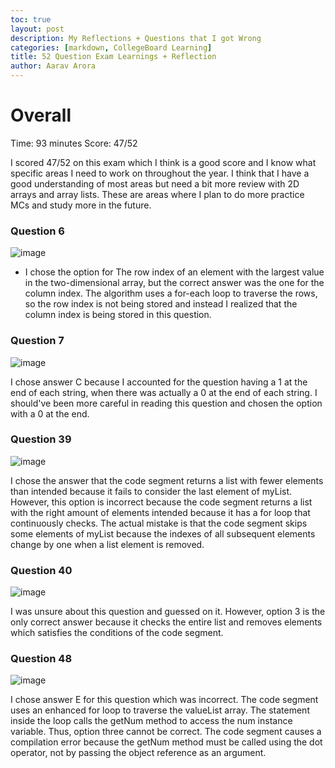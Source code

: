 ```yaml
---
toc: true
layout: post
description: My Reflections + Questions that I got Wrong
categories: [markdown, CollegeBoard Learning]
title: 52 Question Exam Learnings + Reflection
author: Aarav Arora
---
```


# Overall #


Time: 93 minutes
Score: 47/52

I scored 47/52 on this exam which I think is a good score and I know what specific areas I need to work on throughout the year. I think that I have a good understanding of most areas but need a bit more review with 2D arrays and array lists. These are areas where I plan to do more practice MCs and study more in the future.

### Question 6 ###

![image](https://user-images.githubusercontent.com/45216129/213906466-f0481879-e0bc-4053-929b-871d9cac7282.png)

- I chose the option for The row index of an element with the largest value in the two-dimensional array, but the correct answer was the one for the column index. The algorithm uses a for-each loop to traverse the rows, so the row index is not being stored and instead I realized that the column index is being stored in this question.

### Question 7 ###

![image](https://user-images.githubusercontent.com/45216129/213906517-697869a9-f76b-4c65-a9cf-0fd1a638546c.png)

I chose answer C because I accounted for the question having a 1 at the end of each string, when there was actually a 0 at the end of each string. I should've been more careful in reading this question and chosen the option with a 0 at the end.

### Question 39 ###

![image](https://user-images.githubusercontent.com/45216129/213906545-e852f0f5-fe1f-4a6a-a44b-021776caacc2.png)

I chose the answer that the code segment returns a list with fewer elements than intended because it fails to consider the last element of myList. However, this option is incorrect because the code segment returns a list with the right amount of elements intended because it has a for loop that continuously checks. The actual mistake is that the code segment skips some elements of myList because the indexes of all subsequent elements change by one when a list element is removed.

### Question 40 ###

![image](https://user-images.githubusercontent.com/45216129/213906591-ff0a8ebe-fca6-4e83-9a5d-21115d463b64.png)

I was unsure about this question and guessed on it. However, option 3 is the only correct answer because it checks the entire list and removes elements which satisfies the conditions of the code segment. 

### Question 48 ###

![image](https://user-images.githubusercontent.com/45216129/213906620-9e9ee0c5-9c31-4893-b2f5-25d0bea4f2a2.png)

I chose answer E for this question which was incorrect. The code segment uses an enhanced for loop to traverse the valueList array. The statement inside the loop calls the getNum method to access the num instance variable. Thus, option three cannot be correct. The code segment causes a compilation error because the getNum method must be called using the dot operator, not by passing the object reference as an argument.
